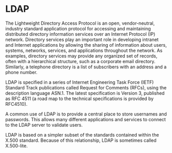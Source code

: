 # LDAP


The Lightweight Directory Access Protocol is an open, vendor-neutral,
industry standard application protocol for accessing and maintaining
distributed directory information services over an Internet Protocol
(IP) network. Directory services play an important role in developing
intranet and Internet applications by allowing the sharing of
information about users, systems, networks, services, and applications
throughout the network. As examples, directory services may provide any
organized set of records, often with a hierarchical structure, such as a
corporate email directory. Similarly, a telephone directory is a list of
subscribers with an address and a phone number.

LDAP is specified in a series of Internet Engineering Task Force (IETF)
Standard Track publications called Request for Comments (RFCs), using
the description language ASN.1. The latest specification is Version 3,
published as RFC 4511 (a road map to the technical specifications is
provided by RFC4510).

A common use of LDAP is to provide a central place to store usernames
and passwords. This allows many different applications and services to
connect to the LDAP server to validate users.

LDAP is based on a simpler subset of the standards contained within the
X.500 standard. Because of this relationship, LDAP is sometimes called
X.500-lite.

